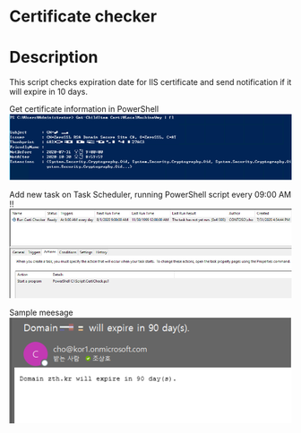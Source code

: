 # Certificate checker

Description
==============
This script checks expiration date for IIS certificate and send notification if it will expire in 10 days.   
   
   
Get certificate information in PowerShell   
![certi](./res/certi.png)
   
   
Add new task on Task Scheduler, running PowerShell script every 09:00 AM !!   
![task](./res/task.png)
   
  
Sample meesage   
![mail](./res/mail.png)



